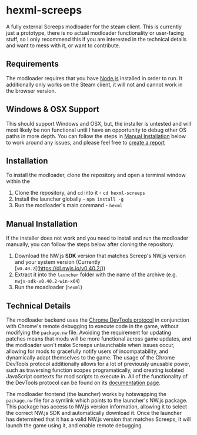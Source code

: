 # hexml-screeps
A fully external Screeps modloader for the steam client.
This is currently just a prototype, there is no actual modloader functionality or user-facing stuff, so I only recommend this if you are interested in the technical details and want to mess with it, or want to contribute.

## Requirements
The modloader requires that you have [Node.js](https://nodejs.org/en/) installed in order to run.
It additionally only works on the Steam client, it will not and cannot work in the browser version.

## Windows & OSX Support
This should support Windows and OSX, but, the installer is untested and will most likely be non functional until I have an opportunity to debug other OS paths in more depth.
You can follow the steps in [Manual Installation](#manual-installation) below to work around any issues, and please feel free to [create a report](../../issues)

## Installation
To install the modloader, clone the repository and open a terminal window within the 
1. Clone the repository, and `cd` into it - `cd hexml-screeps`
2. Install the launcher globally - `npm install -g`
3. Run the modloader's main command - `hexml`

## Manual Installation
If the installer does not work and you need to install and run the modloader manually, you can follow the steps below after cloning the repository.
1. Download the NW.js **SDK** version that matches Screep's NW.js version and your system version (Currently [`v0.40.2`[(https://dl.nwjs.io/v0.40.2/))
2. Extract it into the `launcher` folder with the name of the archive (e.g. `nwjs-sdk-v0.40.2-win-x64`)
3. Run the moadloader (`hexml`)

## Technical Details
The modloader backend uses the [Chrome DevTools protocol](https://chromedevtools.github.io/devtools-protocol/) in conjunction with Chrome's remote debugging to execute code in the game, without modifying the `package.nw` file.
Avoiding the requirement for updating patches means that mods will be more functional across game updates, and the modloader won't make Screeps unlaunchable when issues occur, allowing for mods to gracefully notify users of incompatability, and dynamically adapt themselves to the game.
The usage of the Chrome DevTools protocol additionally allows for a lot of previously unusable power, such as traversing function scopes programatically, and creating isolated JavaScript contexts for mod scripts to execute in. All of the functionality of the DevTools protocol can be found on its [documentation page](https://chromedevtools.github.io/devtools-protocol/).

The modloader frontend (the launcher) works by hotswapping the `package.nw` file for a symlink which points to the launcher's NW.js package.
This package has access to NW.js version information, allowing it to select the correct NW.js SDK and automatically download it.
Once the launcher has determined that it has a valid NW.js version that matches Screeps, it will launch the game using it, and enable remote debugging.
